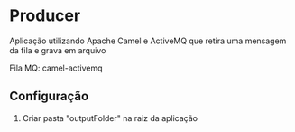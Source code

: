 # Producer

Aplicação utilizando Apache Camel e ActiveMQ que retira uma mensagem da fila e grava em arquivo

Fila MQ: camel-activemq

## Configuração

1. Criar pasta "outputFolder" na raiz da aplicação
